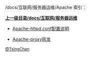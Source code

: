 /docs/互联网/服务器运维/Apache 索引：


**[上一级目录/docs/互联网/服务器运维](/docs/互联网/服务器运维/index.md)**

- [Apache-httpd.conf配置说明](/docs/互联网/服务器运维/Apache/Apache-httpd.conf配置说明.md)

- [Apache-proxy转发](/docs/互联网/服务器运维/Apache/Apache-proxy转发.md)


<font size=2 color='grey'> [@TsingChan](http://www.9ong.com/) </font>